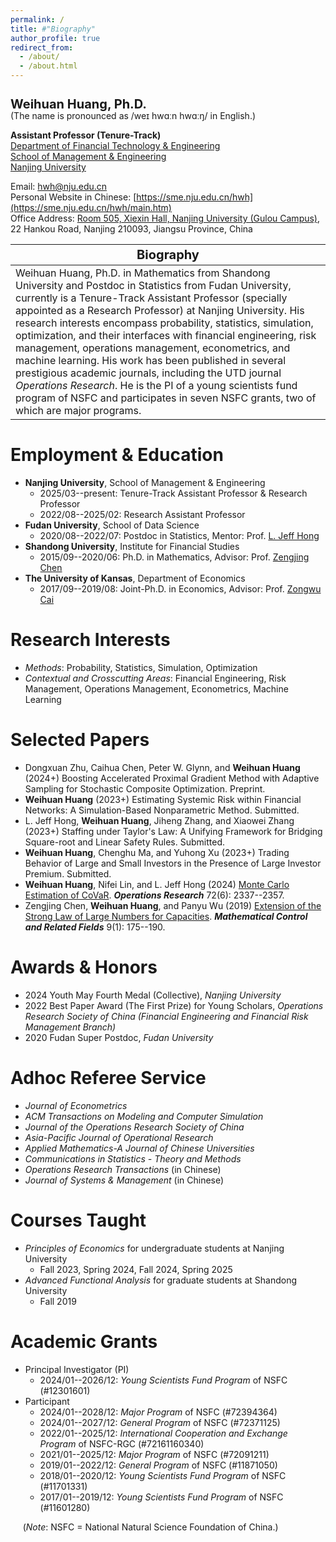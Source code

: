 ```yaml
---
permalink: /
title: #"Biography"
author_profile: true
redirect_from: 
  - /about/
  - /about.html
---
```


<h1 style="font-size: 20px; line-height: 1; margin-bottom: 0;">Weihuan Huang, Ph.D.</h1>
(The name is pronounced as /weɪ hwɑːn hwɑːŋ/ in English.)

**Assistant Professor (Tenure-Track)**<br>
[Department of Financial Technology & Engineering](https://sme.nju.edu.cn/jrkjygcx/list.htm)<br>
[School of Management & Engineering](https://sme.nju.edu.cn/main.htm)<br>
[Nanjing University](https://www.nju.edu.cn)

Email: [hwh@nju.edu.cn](mailto:hwh@nju.edu.cn)<br>
Personal Website in Chinese: [https://sme.nju.edu.cn/hwh](https://sme.nju.edu.cn/hwh/main.htm)<br>
Office Address: [Room 505, Xiexin Hall, Nanjing University (Gulou Campus)](https://www.google.com/maps/place/32°03'18.8%22N+118°46'40.1%22E/@32.0551419,118.7779134,18.78z/data=!4m4!3m3!8m2!3d32.055231!4d118.777816?entry=ttu&g_ep=EgoyMDI0MDgyMy4wIKXMDSoASAFQAw%3D%3D), 22 Hankou Road, Nanjing 210093, Jiangsu Province, China

| <span style="font-size: 20px;">Biography</span> |
|-----------|
| Weihuan Huang, Ph.D. in Mathematics from Shandong University and Postdoc in Statistics from Fudan University, currently is a Tenure-Track Assistant Professor (specially appointed as a Research Professor) at Nanjing University. His research interests encompass probability, statistics, simulation, optimization, and their interfaces with financial engineering, risk management, operations management, econometrics, and machine learning. His work has been published in several prestigious academic journals, including the UTD journal *Operations Research*. He is the PI of a young scientists fund program of NSFC and participates in seven NSFC grants, two of which are major programs. |

Employment & Education
======

* **Nanjing University**, School of Management & Engineering
  - 2025/03--present: Tenure-Track Assistant Professor & Research Professor
  - 2022/08--2025/02: Research Assistant Professor
* **Fudan University**, School of Data Science
  - 2020/08--2022/07: Postdoc in Statistics, Mentor: Prof. [L. Jeff Hong](https://jeffhongliu.github.io)
* **Shandong University**, Institute for Financial Studies
  - 2015/09--2020/06: Ph.D. in Mathematics, Advisor: Prof. [Zengjing Chen](http://mathfinance.sdu.edu.cn/sz/yjyjs1/czj_js.htm)
* **The University of Kansas**, Department of Economics
  - 2017/09--2019/08: Joint-Ph.D. in Economics, Advisor: Prof. [Zongwu Cai](https://zongwucai.github.io)

Research Interests
======

* *Methods*: Probability, Statistics, Simulation, Optimization 
* *Contextual and Crosscutting Areas*: Financial Engineering, Risk Management, Operations Management, Econometrics, Machine Learning

Selected Papers
======

* Dongxuan Zhu, Caihua Chen, Peter W. Glynn, and **Weihuan Huang** (2024+) Boosting Accelerated Proximal Gradient Method with Adaptive Sampling for Stochastic Composite Optimization. Preprint.
* **Weihuan Huang** (2023+) Estimating Systemic Risk within Financial Networks: A Simulation-Based Nonparametric Method. Submitted.
* L. Jeff Hong, **Weihuan Huang**, Jiheng Zhang, and Xiaowei Zhang (2023+) Staffing under Taylor's Law: A Unifying Framework for Bridging Square-root and Linear Safety Rules. Submitted.
* **Weihuan Huang**, Chenghu Ma, and Yuhong Xu (2023+) Trading Behavior of Large and Small Investors in the Presence of Large Investor Premium. Submitted.
* **Weihuan Huang**, Nifei Lin, and L. Jeff Hong (2024) [Monte Carlo Estimation of CoVaR](https://doi.org/10.1287/opre.2023.0211). ***Operations Research*** 72(6): 2337--2357.
* Zengjing Chen, **Weihuan Huang**, and Panyu Wu (2019) [Extension of the Strong Law of Large Numbers for Capacities](https://doi.org/10.3934/mcrf.2019010). ***Mathematical Control and Related Fields*** 9(1): 175--190.

Awards & Honors
======

* 2024 Youth May Fourth Medal (Collective), *Nanjing University*
* 2022 Best Paper Award (The First Prize) for Young Scholars, *Operations Research Society of China (Financial Engineering and Financial Risk Management Branch)*
* 2020 Fudan Super Postdoc, *Fudan University*

Adhoc Referee Service
======

* *Journal of Econometrics*
* *ACM Transactions on Modeling and Computer Simulation*
* *Journal of the Operations Research Society of China*
* *Asia-Pacific Journal of Operational Research*
* *Applied Mathematics-A Journal of Chinese Universities*
* *Communications in Statistics - Theory and Methods*
* *Operations Research Transactions* (in Chinese)
* *Journal of Systems & Management* (in Chinese)

Courses Taught
======

* *Principles of Economics* for undergraduate students at Nanjing University
  - Fall 2023, Spring 2024, Fall 2024, Spring 2025
* *Advanced Functional Analysis* for graduate students at Shandong University
  - Fall 2019

Academic Grants
======

* Principal Investigator (PI)
  - 2024/01--2026/12: *Young Scientists Fund Program* of NSFC (#12301601)
* Participant
  - 2024/01--2028/12: *Major Program* of NSFC (#72394364)
  - 2024/01--2027/12: *General Program* of NSFC (#72371125)
  - 2022/01--2025/12: *International Cooperation and Exchange Program* of NSFC-RGC (#72161160340)
  - 2021/01--2025/12: *Major Program* of NSFC (#72091211)
  - 2019/01--2022/12: *General Program* of NSFC (#11871050)
  - 2018/01--2020/12: *Young Scientists Fund Program* of NSFC (#11701331)
  - 2017/01--2019/12: *Young Scientists Fund Program* of NSFC (#11601280)

&nbsp;&nbsp;&nbsp;&nbsp;&nbsp;(*Note*: NSFC = National Natural Science Foundation of China.)
